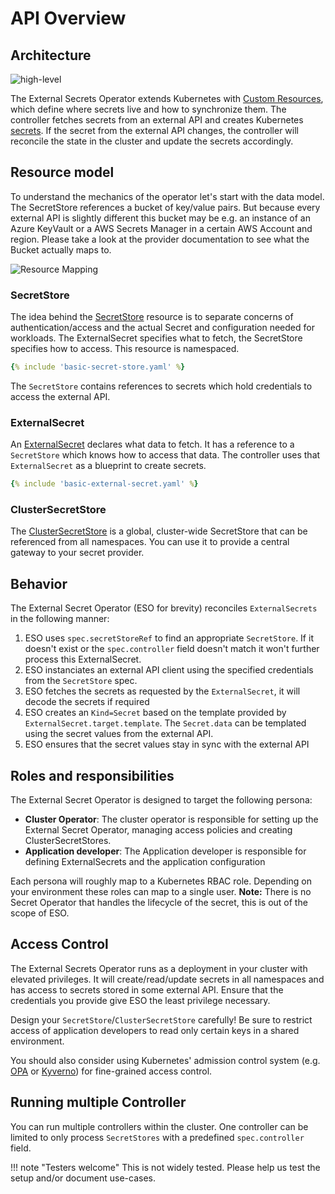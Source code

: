 # API Overview

## Architecture
![high-level](../pictures/diagrams-high-level-simple.png)

The External Secrets Operator extends Kubernetes with [Custom
Resources](https://kubernetes.io/docs/concepts/extend-kubernetes/api-extension/custom-resources/),
which define where secrets live and how to synchronize them. The controller
fetches secrets from an external API and creates Kubernetes
[secrets](https://kubernetes.io/docs/concepts/configuration/secret/). If the
secret from the external API changes, the controller will reconcile the state in
the cluster and update the secrets accordingly.


## Resource model

To understand the mechanics of the operator let's start with the data model. The
SecretStore references a bucket of key/value pairs. But because every external
API is slightly different this bucket may be e.g. an instance of an Azure
KeyVault or a AWS Secrets Manager in a certain AWS Account and region. Please
take a look at the provider documentation to see what the Bucket actually maps
to.

![Resource Mapping](../pictures/diagrams-resource-mapping.png)

### SecretStore

The idea behind the [SecretStore](../api/secretstore.md) resource is to separate concerns of
authentication/access and the actual Secret and configuration needed for
workloads. The ExternalSecret specifies what to fetch, the SecretStore specifies
how to access. This resource is namespaced.

``` yaml
{% include 'basic-secret-store.yaml' %}
```
The `SecretStore` contains references to secrets which hold credentials to
access the external API.

### ExternalSecret
An [ExternalSecret](../api/externalsecret.md) declares what data to fetch. It has a reference to a
`SecretStore` which knows how to access that data. The controller uses that
`ExternalSecret` as a blueprint to create secrets.

``` yaml
{% include 'basic-external-secret.yaml' %}
```

### ClusterSecretStore

The [ClusterSecretStore](../api/clustersecretstore.md) is a global, cluster-wide SecretStore that can be
referenced from all namespaces. You can use it to provide a central gateway to your secret provider.

## Behavior

The External Secret Operator (ESO for brevity) reconciles `ExternalSecrets` in
the following manner:

1. ESO uses `spec.secretStoreRef` to find an appropriate `SecretStore`. If it
   doesn't exist or the `spec.controller` field doesn't match it won't further
   process this ExternalSecret.
2. ESO instanciates an external API client using the specified credentials from
   the `SecretStore` spec.
3. ESO fetches the secrets as requested by the `ExternalSecret`, it will decode
   the secrets if required
5. ESO creates an `Kind=Secret` based on the template provided by
   `ExternalSecret.target.template`. The `Secret.data` can be templated using
   the secret values from the external API.
6. ESO ensures that the secret values stay in sync with the external API

## Roles and responsibilities

The External Secret Operator is designed to target the following persona:

* **Cluster Operator**: The cluster operator is responsible for setting up the
  External Secret Operator, managing access policies and creating
  ClusterSecretStores.
* **Application developer**: The Application developer is responsible for
  defining ExternalSecrets and the application configuration

Each persona will roughly map to a Kubernetes RBAC role. Depending on your
environment these roles can map to a single user. **Note:** There is no Secret
Operator that handles the lifecycle of the secret, this is out of the scope of
ESO.

## Access Control

The External Secrets Operator runs as a deployment in your cluster with elevated
privileges. It will create/read/update secrets in all namespaces and has access
to secrets stored in some external API. Ensure that the credentials you provide
give ESO the least privilege necessary.

Design your `SecretStore`/`ClusterSecretStore` carefully! Be sure to restrict
access of application developers to read only certain
keys in a shared environment.

You should also consider using Kubernetes' admission control system (e.g.
[OPA](https://www.openpolicyagent.org/) or [Kyverno](https://kyverno.io/)) for
fine-grained access control.

## Running multiple Controller
You can run multiple controllers within the cluster. One controller can be
limited to only process `SecretStores` with a predefined `spec.controller`
field.

!!! note "Testers welcome"
    This is not widely tested. Please help us test the setup and/or document use-cases.
